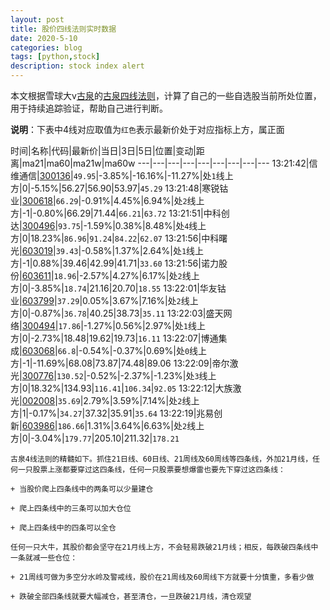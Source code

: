 ```yaml
---
layout: post
title: 股价四线法则实时数据
date: 2020-5-10
categories: blog
tags: [python,stock]
description: stock index alert
---
```



本文根据雪球大v[古泉](https://xueqiu.com/u/7148646888)的[古泉四线法则](https://xueqiu.com/7148646888/130498192)，计算了自己的一些自选股当前所处位置，用于持续追踪验证，帮助自己进行判断。

**说明**：下表中4线对应取值为`红色`表示最新价处于对应指标上方，属正面

时间|名称|代码|最新价|当日|3日|5日|位置|变动|距离|ma21|ma60|ma21w|ma60w
---|---|---|---|---|---|---|---|---
13:21:42|信维通信|[300136](https://xueqiu.com/S/SZ300136)|`49.95`|-3.85%|-16.16%|-11.27%|处`1`线上方|0|-5.15%|56.27|56.90|53.97|`45.29`
13:21:48|寒锐钴业|[300618](https://xueqiu.com/S/SZ300618)|`66.29`|-0.91%|4.45%|6.94%|处`2`线上方|-1|-0.80%|66.29|71.44|`66.21`|`63.72`
13:21:51|中科创达|[300496](https://xueqiu.com/S/SZ300496)|`93.75`|-1.59%|0.38%|8.48%|处`4`线上方|0|18.23%|`86.96`|`91.24`|`84.22`|`62.07`
13:21:56|中科曙光|[603019](https://xueqiu.com/S/SH603019)|`39.43`|-0.58%|1.37%|2.64%|处`1`线上方|-1|0.88%|39.46|42.99|41.71|`33.60`
13:21:56|诺力股份|[603611](https://xueqiu.com/S/SH603611)|`18.96`|-2.57%|4.27%|6.17%|处`2`线上方|0|-3.85%|`18.74`|21.16|20.70|`18.55`
13:22:01|华友钴业|[603799](https://xueqiu.com/S/SH603799)|`37.29`|0.05%|3.67%|7.16%|处`2`线上方|0|-0.87%|`36.78`|40.25|38.73|`35.11`
13:22:03|盛天网络|[300494](https://xueqiu.com/S/SZ300494)|`17.86`|-1.27%|0.56%|2.97%|处`1`线上方|0|-2.73%|18.48|19.62|19.73|`16.11`
13:22:07|博通集成|[603068](https://xueqiu.com/S/SH603068)|`66.8`|-0.54%|-0.37%|0.69%|处`0`线上方|-1|-11.69%|68.08|73.87|74.48|89.06
13:22:09|帝尔激光|[300776](https://xueqiu.com/S/SZ300776)|`130.52`|-0.52%|-2.37%|-1.23%|处`3`线上方|0|18.32%|134.93|`116.41`|`106.34`|`92.05`
13:22:12|大族激光|[002008](https://xueqiu.com/S/SZ002008)|`35.69`|2.79%|3.59%|7.14%|处`2`线上方|1|-0.17%|`34.27`|37.32|35.91|`35.64`
13:22:19|兆易创新|[603986](https://xueqiu.com/S/SH603986)|`186.66`|1.31%|3.64%|6.63%|处`2`线上方|0|-3.04%|`179.77`|205.10|211.32|`178.21`

```
古泉4线法则的精髓如下。抓住21日线、60日线、21周线及60周线等四条线，外加21月线，任何一只股票上涨都要穿过这四条线，任何一只股票要想爆雷也要先下穿过这四条线：

+ 当股价爬上四条线中的两条可以少量建仓

+ 爬上四条线中的三条可以加大仓位

+ 爬上四条线中的四条可以全仓

任何一只大牛，其股价都会坚守在21月线上方，不会轻易跌破21月线；相反，每跌破四条线中一条就减一些仓位：

+ 21周线可做为多空分水岭及警戒线，股价在21周线及60周线下方就要十分慎重，多看少做

+ 跌破全部四条线就要大幅减仓，甚至清仓，一旦跌破21月线，清仓观望
```